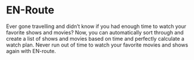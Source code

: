 # EN-Route

Ever gone travelling and didn’t know if you had enough time to watch your favorite shows and movies? Now, you can automatically sort through and create a list of shows and movies based on time and perfectly calculate a watch plan. Never run out of time to watch your favorite movies and shows again with EN-route.
